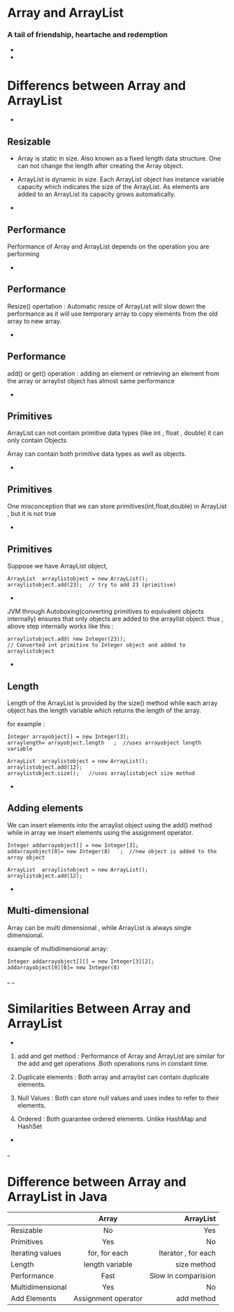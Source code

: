 # Array and ArrayList
### A tail of friendship, heartache and redemption

-
-

# Differencs between Array and ArrayList

-
##  Resizable

* Array is static in size. Also known as a fixed length data structure. One can not change the length after creating the Array object.

* ArrayList is dynamic in size. Each ArrayList object  has instance variable capacity which indicates the size of the ArrayList. As elements are added to an ArrayList its capacity grows automatically.

-
## Performance

Performance of Array and ArrayList depends on the operation you are performing


-
## Performance

Resize() opertation : Automatic resize of ArrayList will slow down the performance as it will use temporary array to copy elements from the old array to new array.


-
## Performance

add() or get() operation : adding an element or retrieving an element from the array or arraylist object has almost same  performance

-
## Primitives

ArrayList can not contain primitive data types (like int , float , double) it can only contain Objects

Array can contain both primitive data types as well as objects.

-
## Primitives

One misconception that we can store primitives(int,float,double) in ArrayList , but it is not true  

-
## Primitives

Suppose we have ArrayList object,

```
ArrayList  arraylistobject = new ArrayList();
arraylistobject.add(23);  // try to add 23 (primitive)
```

-

JVM through Autoboxing(converting primitives to equivalent objects internally) ensures that only objects are added to the arraylist object.
thus , above step internally works like this :

```
arraylistobject.add( new Integer(23));      
// Converted int primitive to Integer object and added to arraylistobject  
```

-
## Length

Length of the ArrayList is provided by the size() method while each array object has the length variable which returns the length of the array.

for example :

```
Integer arrayobject[] = new Integer[3];
arraylength= arrayobject.length   ;  //uses arrayobject length variable
```

```
ArrayList  arraylistobject = new ArrayList();
arraylistobject.add(12);
arraylistobject.size();   //uses arraylistobject size method
```

-
## Adding elements

 We can insert elements into the arraylist object using the add() method while  in array we insert elements using the assignment operator.

```
Integer addarrayobject[] = new Integer[3];
addarrayobject[0]= new Integer(8)   ;  //new object is added to the array object
```

```
ArrayList  arraylistobject = new ArrayList();
arraylistobject.add(12);
```

-
## Multi-dimensional

 Array can be multi dimensional , while ArrayList is always single dimensional.

 example of multidimensional array:

```
Integer addarrayobject[][] = new Integer[3][2];
addarrayobject[0][0]= new Integer(8)  
```

_
_

# Similarities Between Array and ArrayList

-

1. add and get method : Performance of Array and ArrayList are similar for the add and get operations .Both operations runs in constant time.

2. Duplicate elements : Both array and arraylist can contain duplicate elements.

3. Null Values : Both can store null values and uses index to refer to their elements.

4. Ordered :  Both guarantee ordered  elements. Unlike HashMap and HashSet

-
_

# Difference between Array and ArrayList in Java

|                  | Array               | ArrayList           |
| ---------------- |:-------------------:| -------------------:|
| Resizable        | No                  | Yes                 |
| Primitives       | Yes                 | No                  |
| Iterating values | for, for each       | Iterator , for each |
| Length           | length variable     | size method         |
| Performance      | Fast                | Slow in comparision |
| Multidimensional | Yes                 | No                  |
| Add Elements     | Assignment operator | add method          |
